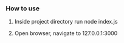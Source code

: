 ### How to use

1. Inside project directory run node index.js

2. Open browser, navigate to 127.0.0.1:3000
